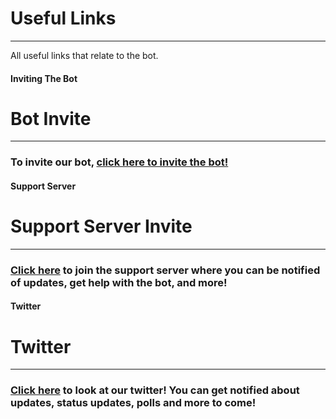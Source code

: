 # Useful Links
---
All useful links that relate to the bot.

<!-- tabs:start -->

#### **Inviting The Bot**

# Bot Invite
---
### To invite our bot, [click here to invite the bot!](https://discord.com/oauth2/authorize?client_id=564426594144354315&scope=bot&permissions=805694544)

#### **Support Server**

# Support Server Invite
---
### [Click here](https://discord.gg/G5pEdUp) to join the support server where you can be notified of updates, get help with the bot, and more!

#### **Twitter**

# Twitter
---
### [Click here](https://twitter.com/SuggesterBot) to look at our twitter! You can get notified about updates, status updates, polls and more to come!

<!-- tabs:end -->
